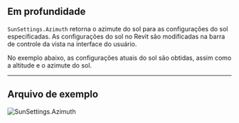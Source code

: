 ## Em profundidade
`SunSettings.Azimuth` retorna o azimute do sol para as configurações do sol especificadas. As configurações do sol no Revit são modificadas na barra de controle da vista na interface do usuário.

No exemplo abaixo, as configurações atuais do sol são obtidas, assim como a altitude e o azimute do sol.
___
## Arquivo de exemplo

![SunSettings.Azimuth](./Revit.Elements.SunSettings.Azimuth_img.jpg)
